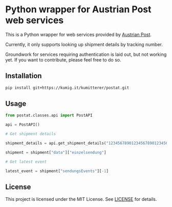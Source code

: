 # Python wrapper for Austrian Post web services

This is a Python wrapper for web services provided by [Austrian Post](https://www.post.at/).

Currently, it only supports looking up shipment details by tracking number.

Groundwork for services requiring authentication is laid out, but not working
yet. If you want to contribute, please feel free to do so.

## Installation

```bash
pip install git+https://kumig.it/kumitterer/postat.git
```

## Usage

```python
from postat.classes.api import PostAPI

api = PostAPI()

# Get shipment details

shipment_details = api.get_shipment_details("123456789012345678901234567890")

shipment = shipment["data"]["einzelsendung"]

# Get latest event

latest_event = shipment["sendungsEvents"][-1]
```

## License

This project is licensed under the MIT License. See [LICENSE](LICENSE) for details.